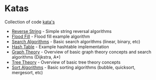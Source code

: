# Katas

Collection of code [kata's](https://en.wikipedia.org/wiki/Kata)

* [Reverse String](kata_reverse_string) - Simple string reversal algorithms
* [Flood Fill](kata_flood_fill) - Flood fill example algorithm
* [Search Algorithms](kata_search) - Basic search algorithms (linear, binary, etc)
* [Hash Table](kata_hash_table) - Example hashtable implementation
* [Graph Theory](kata_graphs) - Overview of basic graph theory concepts and search algorithms (Dijkstra, A*)
* [Tree Theory](kata_trees) - Overview of basic tree theory concepts
* [Sort Algorithms](kata_sort) - Basic sorting algorithms (bubble, quicksort, mergesort, etc)
